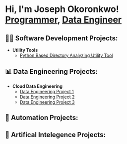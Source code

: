 <h1>Hi, I'm Joseph Okoronkwo! <br/><a href="https://github.com/JosephOkoronkwo">Programmer</a>, <a href="https://www.linkedin.com/in/joseph-okoronkwo/">Data Engineer</a>

<h2>👨‍💻 Software Development Projects:</h2>

- <b>Utility Tools</b>
  - [Python Based Directory Analyzing Utility Tool](https://github.com/JosephOkoronkwo/Verifile)
 
<h2>📊 Data Engineering Projects:</h2>

- <b>Cloud Data Engineering</b>
  - [Data Engineering Project 1](https://github.com/JosephOkoronkwo/DEP1)
  - [Data Engineering Project 2](https://github.com/JosephOkoronkwo/DEP2)
  - [Data Engineering Project 3](https://github.com/JosephOkoronkwo/DEP3)

<h2>🔄 Automation Projects:</h2>


<h2>🧠 Artifical Intelegence Projects:</h2>
<!--

Here are some ideas to get you started:

- 🔭 I’m currently working on ...
- 🌱 I’m currently learning ...
- 👯 I’m looking to collaborate on ...
- 🤔 I’m looking for help with ...
- 💬 Ask me about ...
- 📫 How to reach me: ...
- 😄 Pronouns: ...
- ⚡ Fun fact: ...
-->

